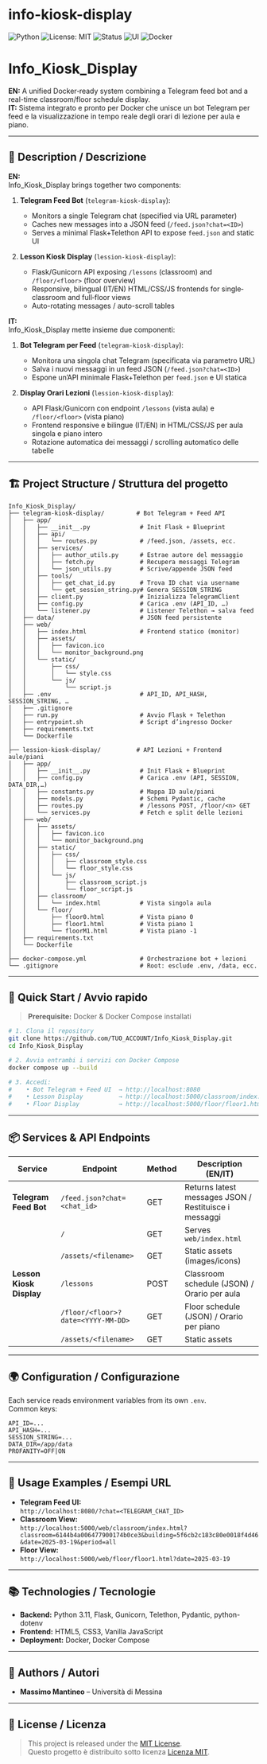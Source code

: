 # info-kiosk-display

![Python](https://img.shields.io/badge/python-3.11-blue)
![License: MIT](https://img.shields.io/badge/license-MIT-blue.svg)
![Status](https://img.shields.io/badge/status-production--ready-brightgreen)
![UI](https://img.shields.io/badge/interface-responsive-lightgrey)
![Docker](https://img.shields.io/badge/container-Docker--ready-blue)

# Info_Kiosk_Display

**EN:** A unified Docker‐ready system combining a Telegram feed bot and a real-time classroom/floor schedule display.  
**IT:** Sistema integrato e pronto per Docker che unisce un bot Telegram per feed e la visualizzazione in tempo reale degli orari di lezione per aula e piano.

---

## 🧩 Description / Descrizione

**EN:**  
Info_Kiosk_Display brings together two components:

1. **Telegram Feed Bot** (`telegram-kiosk-display`):  
   - Monitors a single Telegram chat (specified via URL parameter)  
   - Caches new messages into a JSON feed (`/feed.json?chat=<ID>`)  
   - Serves a minimal Flask+Telethon API to expose `feed.json` and static UI  

2. **Lesson Kiosk Display** (`lession-kiosk-display`):  
   - Flask/Gunicorn API exposing `/lessons` (classroom) and `/floor/<floor>` (floor overview)  
   - Responsive, bilingual (IT/EN) HTML/CSS/JS frontends for single‐classroom and full‐floor views  
   - Auto-rotating messages / auto-scroll tables  

**IT:**  
Info_Kiosk_Display mette insieme due componenti:

1. **Bot Telegram per Feed** (`telegram-kiosk-display`):  
   - Monitora una singola chat Telegram (specificata via parametro URL)  
   - Salva i nuovi messaggi in un feed JSON (`/feed.json?chat=<ID>`)  
   - Espone un’API minimale Flask+Telethon per `feed.json` e UI statica  

2. **Display Orari Lezioni** (`lession-kiosk-display`):  
   - API Flask/Gunicorn con endpoint `/lessons` (vista aula) e `/floor/<floor>` (vista piano)  
   - Frontend responsive e bilingue (IT/EN) in HTML/CSS/JS per aula singola e piano intero  
   - Rotazione automatica dei messaggi / scrolling automatico delle tabelle  

---

## 🏗️ Project Structure / Struttura del progetto

```
Info_Kiosk_Display/
├── telegram-kiosk-display/         # Bot Telegram + Feed API
│   ├── app/
│   │   ├── __init__.py              # Init Flask + Blueprint
│   │   ├── api/
│   │   │   └── routes.py            # /feed.json, /assets, ecc.
│   │   ├── services/
│   │   │   ├── author_utils.py      # Estrae autore del messaggio
│   │   │   ├── fetch.py             # Recupera messaggi Telegram
│   │   │   └── json_utils.py        # Scrive/appende JSON feed
│   │   ├── tools/
│   │   │   ├── get_chat_id.py       # Trova ID chat via username
│   │   │   └── get_session_string.py# Genera SESSION_STRING
│   │   ├── client.py                # Inizializza TelegramClient
│   │   ├── config.py                # Carica .env (API_ID, …)
│   │   └── listener.py              # Listener Telethon → salva feed
│   ├── data/                        # JSON feed persistente
│   ├── web/
│   │   ├── index.html               # Frontend statico (monitor)
│   │   ├── assets/
│   │   │   ├── favicon.ico
│   │   │   └── monitor_background.png
│   │   └── static/
│   │       ├── css/
│   │       │   └── style.css
│   │       └── js/
│   │           └── script.js
│   ├── .env                         # API_ID, API_HASH, SESSION_STRING, …
│   ├── .gitignore
│   ├── run.py                       # Avvio Flask + Telethon
│   ├── entrypoint.sh                # Script d’ingresso Docker
│   ├── requirements.txt
│   └── Dockerfile
│
├── lession-kiosk-display/          # API Lezioni + Frontend aule/piani
│   ├── app/
│   │   ├── __init__.py              # Init Flask + Blueprint
│   │   ├── config.py                # Carica .env (API, SESSION, DATA_DIR,…)
│   │   ├── constants.py             # Mappa ID aule/piani
│   │   ├── models.py                # Schemi Pydantic, cache
│   │   ├── routes.py                # /lessons POST, /floor/<n> GET
│   │   └── services.py              # Fetch e split delle lezioni
│   ├── web/
│   │   ├── assets/
│   │   │   ├── favicon.ico
│   │   │   └── monitor_background.png
│   │   ├── static/
│   │   │   ├── css/
│   │   │   │   ├── classroom_style.css
│   │   │   │   └── floor_style.css
│   │   │   └── js/
│   │   │       ├── classroom_script.js
│   │   │       └── floor_script.js
│   │   ├── classroom/
│   │   │   └── index.html           # Vista singola aula
│   │   └── floor/
│   │       ├── floor0.html          # Vista piano 0
│   │       ├── floor1.html          # Vista piano 1
│   │       └── floorM1.html         # Vista piano -1
│   ├── requirements.txt
│   └── Dockerfile
│
├── docker-compose.yml               # Orchestrazione bot + lezioni
└── .gitignore                       # Root: esclude .env, /data, ecc.                     
```

---

## 🚀 Quick Start / Avvio rapido

> **Prerequisite:** Docker & Docker Compose installati

```bash
# 1. Clona il repository
git clone https://github.com/TUO_ACCOUNT/Info_Kiosk_Display.git
cd Info_Kiosk_Display

# 2. Avvia entrambi i servizi con Docker Compose
docker compose up --build

# 3. Accedi:
#    • Bot Telegram + Feed UI  → http://localhost:8080
#    • Lesson Display          → http://localhost:5000/classroom/index.html?classroom=<ID>&building=<ID>&date=YYYY-MM-DD&period=all
#    • Floor Display           → http://localhost:5000/floor/floor1.html?date=YYYY-MM-DD
```

---

## 📦 Services & API Endpoints

| Service                   | Endpoint                          | Method | Description (EN/IT)                                    |
|---------------------------|-----------------------------------|--------|--------------------------------------------------------|
| **Telegram Feed Bot**     | `/feed.json?chat=<chat_id>`       | GET    | Returns latest messages JSON / Restituisce i messaggi |
|                           | `/`                               | GET    | Serves `web/index.html`                                |
|                           | `/assets/<filename>`              | GET    | Static assets (images/icons)                           |
| **Lesson Kiosk Display**  | `/lessons`                        | POST   | Classroom schedule (JSON) / Orario per aula           |
|                           | `/floor/<floor>?date=<YYYY-MM-DD>`| GET    | Floor schedule (JSON) / Orario per piano               |
|                           | `/assets/<filename>`              | GET    | Static assets                                          |

---

## 🌍 Configuration / Configurazione

Each service reads environment variables from its own `.env`.  
Common keys:

```dotenv
API_ID=...
API_HASH=...
SESSION_STRING=...
DATA_DIR=/app/data
PROFANITY=OFF|ON
```

---

## 🔗 Usage Examples / Esempi URL

- **Telegram Feed UI:**  
  `http://localhost:8080/?chat=<TELEGRAM_CHAT_ID>`
- **Classroom View:**  
  `http://localhost:5000/web/classroom/index.html?classroom=6144b4a006477900174b0ce3&building=5f6cb2c183c80e0018f4d46&date=2025-03-19&period=all`
- **Floor View:**  
  `http://localhost:5000/web/floor/floor1.html?date=2025-03-19`

---

## 📚 Technologies / Tecnologie

- **Backend:** Python 3.11, Flask, Gunicorn, Telethon, Pydantic, python-dotenv  
- **Frontend:** HTML5, CSS3, Vanilla JavaScript  
- **Deployment:** Docker, Docker Compose  

---

## 👥 Authors / Autori

- **Massimo Mantineo** – Università di Messina  

---

## 📄 License / Licenza

> This project is released under the [MIT License](LICENSE).  
> Questo progetto è distribuito sotto licenza [Licenza MIT](LICENSE).